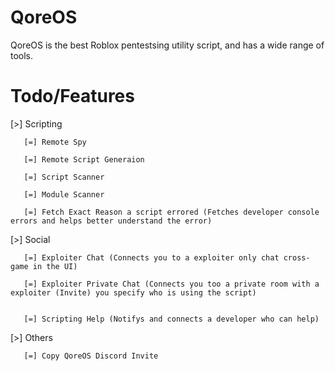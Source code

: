 # QoreOS
                      
 QoreOS is the best Roblox pentestsing utility script, and has a wide range of tools. 
 # Todo/Features
   [>] Scripting
   
       [=] Remote Spy
       
       [=] Remote Script Generaion
       
       [=] Script Scanner
       
       [=] Module Scanner
       
       [=] Fetch Exact Reason a script errored (Fetches developer console errors and helps better understand the error)
       
   [>] Social
   
       [=] Exploiter Chat (Connects you to a exploiter only chat cross-game in the UI)
       
       [=] Exploiter Private Chat (Connects you too a private room with a exploiter (Invite) you specify who is using the script)
                                   
                                   
       [=] Scripting Help (Notifys and connects a developer who can help)
   [>] Others
   
       [=] Copy QoreOS Discord Invite     

